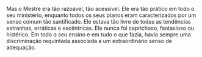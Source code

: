 Mas o Mestre era tão razoável, tão acessível. Ele era tão prático em todo o seu ministério, enquanto todos os seus planos eram caracterizados por um senso comum tão santificado. Ele estava tão livre de todas as tendências estranhas, erráticas e excêntricas. Ele nunca foi caprichoso, fantasioso ou histérico. Em todo o seu ensino e em tudo o que fazia, havia sempre uma discriminação requintada associada a um extraordinário senso de adequação.
